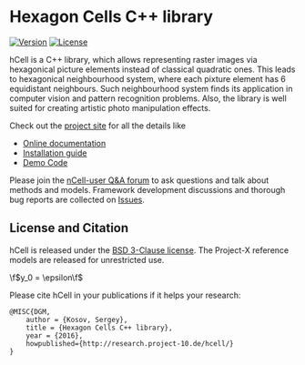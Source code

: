 # Hexagon Cells C++ library

[![Version](https://img.shields.io/github/release/Project-10/hCell.svg)](https://github.com/Project-10/hCell/releases)
[![License](https://img.shields.io/badge/license-BSD-brightgreen.svg)](License.txt)

hCell is a C++ library, which allows representing raster images via hexagonical picture elements instead of classical quadratic ones. This leads to hexagonical neighbourhood system, where each pixture element has 6 equidistant neighbours. Such neighbourhood system finds its application in computer vision and pattern recognition problems. Also, the library is well suited for creating artistic photo manipulation effects. 

Check out the [project site](http://research.project-10.de/hcell/) for all the details like

- [Online documentation](http://www.project-10.de/research/hcell/doc/)
- [Installation guide](http://research.project-10.de/hcell/doc/index.html#s3)
- [Demo Code](http://research.project-10.de/hcell/doc/a00002.html)

Please join the [nCell-user Q&A forum](http://project-10.de/forum/viewforum.php?f=31) to ask questions and talk about methods and models.
Framework development discussions and thorough bug reports are collected on [Issues](https://github.com/Project-10/hCell/issues).

## License and Citation

hCell is released under the [BSD 3-Clause license](https://github.com/Project-10/hCell/blob/master/License.txt).
The Project-X reference models are released for unrestricted use.

\f$y_0 = \epsilon\f$

Please cite hCell in your publications if it helps your research:

    @MISC{DGM,
    	author = {Kosov, Sergey},
    	title = {Hexagon Cells C++ library},
    	year = {2016},
    	howpublished={http://research.project-10.de/hcell/}
    }
